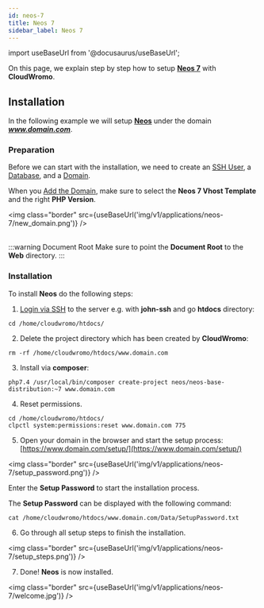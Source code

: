 ```yaml
---
id: neos-7
title: Neos 7
sidebar_label: Neos 7
---
```


import useBaseUrl from '@docusaurus/useBaseUrl';

On this page, we explain step by step how to setup **[Neos 7](https://www.neos.io/)** with **CloudWromo**.

## Installation

In the following example we will setup **[Neos](https://www.neos.io/)** under the domain ***www.domain.com***.

### Preparation

Before we can start with the installation, we need to create an [SSH User](../frontend-area/users#adding-a-user), a [Database](../frontend-area/databases#adding-a-database), and a [Domain](../frontend-area/domains#adding-a-domain).

When you [Add the Domain](../frontend-area/domains#adding-a-domain), make sure to select the **Neos 7 Vhost Template** and the right **PHP Version**.

<img class="border" src={useBaseUrl('img/v1/applications/neos-7/new_domain.png')} /> <br /><br />

:::warning Document Root
Make sure to point the **Document Root** to the **Web** directory.
:::

### Installation

To install **Neos** do the following steps:

1. [Login via SSH](../frontend-area/users#ssh-login) to the server e.g. with **john-ssh** and go **htdocs** directory:

```
cd /home/cloudwromo/htdocs/
```

2. Delete the project directory which has been created by **CloudWromo**:

```
rm -rf /home/cloudwromo/htdocs/www.domain.com
```

3. Install via **composer**:

```
php7.4 /usr/local/bin/composer create-project neos/neos-base-distribution:~7 www.domain.com
```

4. Reset permissions.

```
cd /home/cloudwromo/htdocs/
clpctl system:permissions:reset www.domain.com 775
```

5. Open your domain in the browser and start the setup process: [https://www.domain.com/setup/](https://www.domain.com/setup/)

<img class="border" src={useBaseUrl('img/v1/applications/neos-7/setup_password.png')} />

Enter the **Setup Password** to start the installation process. 

The **Setup Password** can be displayed with the following command:

```
cat /home/cloudwromo/htdocs/www.domain.com/Data/SetupPassword.txt
```

6. Go through all setup steps to finish the installation.

<img class="border" src={useBaseUrl('img/v1/applications/neos-7/setup_steps.png')} />

7. Done! **Neos** is now installed.

<img class="border" src={useBaseUrl('img/v1/applications/neos-7/welcome.jpg')} />



